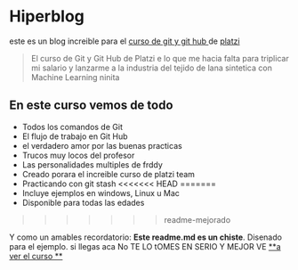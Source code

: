 # Hiperblog 
este es un blog increible para el [ curso de git y git hub ](https:platzi.com/cursos/git-github/ "curso de Git y Git Hub") de [platzi](https:platzi.com/ "platzi")

>El curso de Git y Git Hub de Platzi e lo que me hacia falta para triplicar mi salario y lanzarme a la industria del tejido de lana sintetica con Machine Learning 
>ninita 

## En este  curso vemos de todo 
* Todos los comandos de Git
* El flujo de trabajo en Git Hub 
* el verdadero amor por las buenas practicas 
* Trucos muy locos del profesor 
* Las personalidades multiples de frddy 
* Creado porara el increible curso de platzi team
* Practicando con git stash
<<<<<<< HEAD
=======
* Incluye ejemplos  en windows, Linux u Mac
* Disponible para todas las edades
>>>>>>> readme-mejorado


Y como un amables recordatorio: **Este readme.md es un chiste**. Disenado para el ejemplo. si llegas aca No TE LO tOMES EN SERIO Y MEJOR VE [**a ver el curso **](https://platzi.com/cursos/git-github/ "a ver el curso")